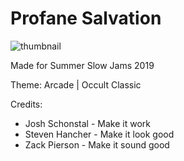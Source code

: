 # Profane Salvation

![thumbnail](Thumbnail.png)

Made for Summer Slow Jams 2019

Theme: Arcade | Occult Classic

Credits:
* Josh Schonstal - Make it work
* Steven Hancher - Make it look good
* Zack Pierson - Make it sound good
